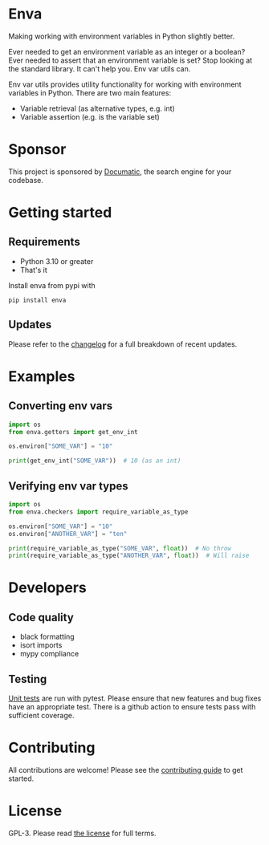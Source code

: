 # Enva

Making working with environment variables in Python slightly better.

Ever needed to get an environment variable as an integer or a boolean?
Ever needed to assert that an environment variable is set?
Stop looking at the standard library. It can't help you.
Env var utils can.


Env var utils provides utility functionality for working with environment variables in Python.
There are two main features:

* Variable retrieval (as alternative types, e.g. int)
* Variable assertion (e.g. is the variable set)

# Sponsor

This project is sponsored by [Documatic](https://app.documatic.com),
the search engine for your codebase.

# Getting started

## Requirements

* Python 3.10 or greater
* That's it

Install enva from pypi with

```
pip install enva
```

## Updates

Please refer to the [changelog](./CHANGELOG.md)
for a full breakdown of recent updates.

# Examples

## Converting env vars

```python
import os
from enva.getters import get_env_int

os.environ["SOME_VAR"] = "10"

print(get_env_int("SOME_VAR"))  # 10 (as an int)
```

## Verifying env var types

```python
import os
from enva.checkers import require_variable_as_type

os.environ["SOME_VAR"] = "10"
os.environ["ANOTHER_VAR"] = "ten"

print(require_variable_as_type("SOME_VAR", float))  # No throw
print(require_variable_as_type("ANOTHER_VAR", float))  # Will raise
```

# Developers

## Code quality

* black formatting
* isort imports
* mypy compliance

## Testing

[Unit tests](./tests/)
are run with pytest.
Please ensure that new features
and bug fixes
have an appropriate test.
There is a github action
to ensure tests pass
with sufficient coverage.


# Contributing

All contributions are welcome!
Please see the
[contributing guide](./CONTRIBUTING.md)
to get started.

# License

GPL-3.
Please read [the license](./LICENSE)
for full terms. 
